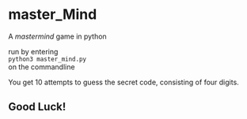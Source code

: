 # master_Mind
A *mastermind* game in python

run by entering <br>
`python3 master_mind.py` <br>
on the commandline

You get 10 attempts to guess the secret code, consisting of four digits.

## Good Luck!


